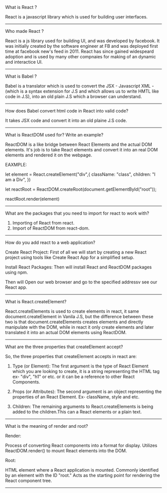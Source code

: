 What is React ?

React is a javascript library which is used for building user interfaces. 

___________________________________________________________________________________________________________________

Who made React ? 

React is a js library used for building UI, and was developed by facebook. It was initially created by the software engineer at FB and was deployed first time at facebook new's feed in 2011. React has since gained widespeard adoption and is used by many other compnaies for making of an dynamic and interactice UI.

___________________________________________________________________________________________________________________

What is Babel ? 

Babel is a translator which is used to convert the JSX - Javascript XML - (which is a syntax extension for J.S and which allows us to write HMTL like code in J.S), into an old plain J.S which a browser can understand.  

___________________________________________________________________________________________________________________

How does Babel convert html code in React into valid code?

It takes JSX code and convert it into an old plaine J.S code. 

___________________________________________________________________________________________________________________

What is ReactDOM used for? Write an example?

ReactDOM is a like bridge between React Elements and the actual DOM elements. It's job is to take React elements and convert it into an real DOM elements and rendered it on the webpage.

EAXMPLE: 

let element = React.createElement("div",{
    className: "class",
    children: "I am a Div",
})

let reactRoot = ReactDOM.createRoot(document.getElementById("root"));

reactRoot.render(element)

___________________________________________________________________________________________________________________

What are the packages that you need to import for react to work with?

1. Importing of React from react.
2. Import of ReactDOM  from react-dom.

___________________________________________________________________________________________________________________

How do you add react to a web application?

Create React Project:
First of all we will start by creating a new React project using tools like Create React App for a simplified setup.

Install React Packages:
Then will install React and ReactDOM packages using npm.

Then will Open our web browser and go to the specified addressv see our React app.

___________________________________________________________________________________________________________________

What is React.createElement?

React.createElements is used to create elements in react, it same document.createElement in Vanila J.S, but the difference between these two is that document.createElements creates elements and directly manipulate with the DOM, while in react it only create elements and later translated it into an actual DOM elements using ReactDOM.

___________________________________________________________________________________________________________________


What are the three properties that createElement accept?

So, the three properties that createElement accepts in react are:

1. Type (or Element):
The first argument is the type of React Element which you are looking to create, it is a string representing the HTML tag ex- "div", "h1" or etc. or it can be a reference to other React Components. 

2. Props (or Attributes):
The second argument is an object representing the properties of an React Element. Ex- className, style and etc.

3. Children:
The remaining arguments to React.createElements is being added to the children.This can a React elements or a plain text.


___________________________________________________________________________________________________________________

What is the meaning of render and root? 

Render:

Process of converting React components into a format for display.
Utilizes ReactDOM.render() to mount React elements into the DOM.

Root:

HTML element where a React application is mounted.
Commonly identified by an element with the ID "root."
Acts as the starting point for rendering the React component tree.


___________________________________________________________________________________________________________________




